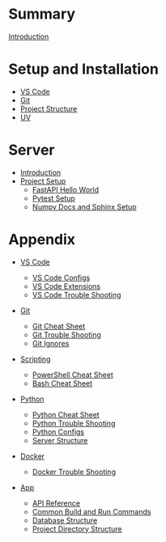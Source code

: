 # Summary

[Introduction](./Introduction.md)

# Setup and Installation

- [VS Code](./SetupAndInstall/VS%20Code.md)
- [Git](./SetupAndInstall/Git.md)
- [Project Structure](./SetupAndInstall/Project%20Structure.md)
- [UV](./SetupAndInstall/UV.md)

# Server

- [Introduction](./Server/Server.md)
- [Project Setup](./Server/Server%20Project%20Setup.md)
	- [FastAPI Hello World](./Server/FastAPI%20Hello%20World.md)
	- [Pytest Setup](./Server/Pytest%20Setup.md)
	- [Numpy Docs and Sphinx Setup](./Server/Numpy%20Docs%20and%20Sphinx%20Setup.md)


# Appendix
- [VS Code]()
	- [VS Code Configs](./Appendix/VS%20Code%20Configs.md)
	- [VS Code Extensions](./Appendix/VS%20Code%20Extensions.md)
	- [VS Code Trouble Shooting](./Appendix/VS%20Code%20Trouble%20Shooting.md)

- [Git]()
	- [Git Cheat Sheet](./Appendix/Git%20Cheat%20Sheet.md)
	- [Git Trouble Shooting](./Appendix/Git%20Trouble%20Shoot.md)
	- [Git Ignores](./Appendix/Git%20Ignores.md)

- [Scripting]()
	- [PowerShell Cheat Sheet](./Appendix/Powershell%20Cheat%20Sheet.md)
	- [Bash Cheat Sheet](./Appendix/Bash%20Cheat%20Sheet.md)

- [Python]()
	- [Python Cheat Sheet](./Appendix/Python%20Cheat%20Sheet.md)
	- [Python Trouble Shooting](./Appendix/Python%20Trouble%20Shoot.md)
	- [Python Configs](./Appendix/Python%20Configs.md)
	- [Server Structure](./Appendix/Server%20Structure.md)

- [Docker]()
	- [Docker Trouble Shooting](./Appendix/Docker%20Trouble%20Shooting.md)

- [App]()
	- [API Reference](./Appendix/API%20Reference.md)
	- [Common Build and Run Commands](./Appendix/Common%20Build%20and%20Run%20Commands.md)
	- [Database Structure](./Appendix/Database%20Structure.md)
	- [Project Directory Structure](./Appendix/Project%20Directory%20Structure.md)